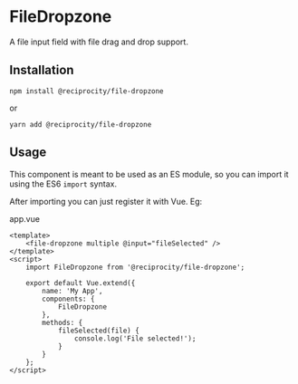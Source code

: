 # FileDropzone

A file input field with file drag and drop support.

## Installation

```
npm install @reciprocity/file-dropzone
```
or
```
yarn add @reciprocity/file-dropzone
```

## Usage

This component is meant to be used as an ES module, so you can import it using the ES6 `import` syntax.

After importing you can just register it with Vue. Eg:

app.vue

```vue
<template>
	<file-dropzone multiple @input="fileSelected" />
</template>
<script>
	import FileDropzone from '@reciprocity/file-dropzone';

	export default Vue.extend({
		name: 'My App',
		components: {
			FileDropzone
		},
		methods: {
			fileSelected(file) {
				console.log('File selected!');
			}
		}
	};
</script>
```
